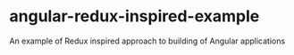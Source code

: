 # angular-redux-inspired-example
An example of Redux inspired approach to building of Angular applications
